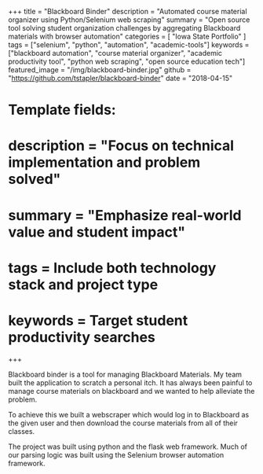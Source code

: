 +++
title = "Blackboard Binder" 
description = "Automated course material organizer using Python/Selenium web scraping" 
summary = "Open source tool solving student organization challenges by aggregating Blackboard materials with browser automation"
categories = [ "Iowa State Portfolio" ] 
tags = ["selenium", "python", "automation", "academic-tools"] 
keywords = ["blackboard automation", "course material organizer", "academic productivity tool", "python web scraping", "open source education tech"]
featured_image = "/img/blackboard-binder.jpg"
github = "https://github.com/tstapler/blackboard-binder"
date = "2018-04-15"

# Template fields: 
# description = "Focus on technical implementation and problem solved"
# summary = "Emphasize real-world value and student impact"
# tags = Include both technology stack and project type
# keywords = Target student productivity searches
+++


Blackboard binder is a tool for managing Blackboard Materials. My team built the application to scratch a personal itch. It has always been painful to manage course materials on blackboard and we wanted to help alleviate the problem. 

To achieve this we built a webscraper which would log in to Blackboard as the given user and then download the course materials from all of their classes.

The project was built using python and the flask web framework. Much of our parsing logic was built using the Selenium browser automation framework.
